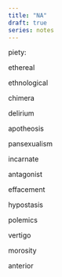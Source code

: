 ```yaml
---
title: "NA"
draft: true
series: notes
---
```

piety:

ethereal

ethnological

chimera

delirium

apotheosis

pansexualism

incarnate

antagonist

effacement

hypostasis

polemics

vertigo

morosity

anterior